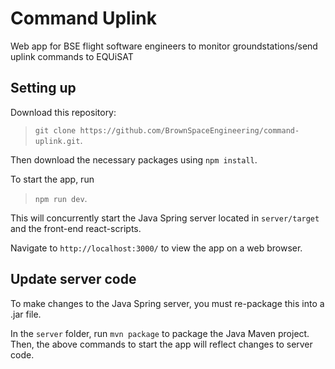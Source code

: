 # Command Uplink

Web app for BSE flight software engineers to monitor groundstations/send uplink commands to EQUiSAT

## Setting up

Download this repository:

> `git clone https://github.com/BrownSpaceEngineering/command-uplink.git`.

Then download the necessary packages using `npm install`. 

To start the app, run

> `npm run dev`.

This will concurrently start the Java Spring server located in `server/target` and the front-end react-scripts.

Navigate to `http://localhost:3000/` to view the app on a web browser.

## Update server code

To make changes to the Java Spring server, you must re-package this into a .jar file. 

In the `server` folder, run `mvn package` to package the Java Maven project. Then, the above commands to start the app will reflect changes to server code.
